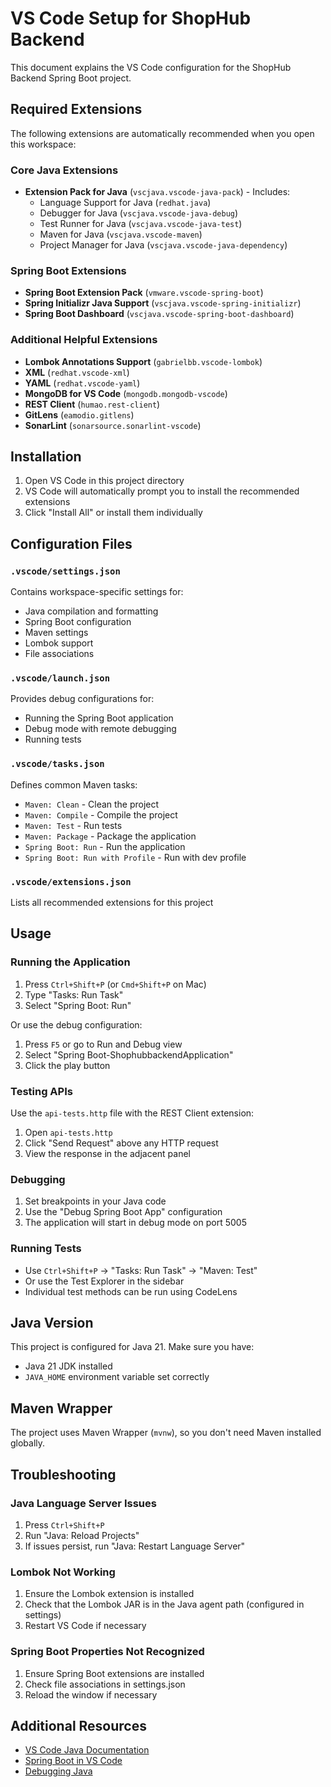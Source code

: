 # VS Code Setup for ShopHub Backend

This document explains the VS Code configuration for the ShopHub Backend Spring Boot project.

## Required Extensions

The following extensions are automatically recommended when you open this workspace:

### Core Java Extensions
- **Extension Pack for Java** (`vscjava.vscode-java-pack`) - Includes:
  - Language Support for Java (`redhat.java`)
  - Debugger for Java (`vscjava.vscode-java-debug`)
  - Test Runner for Java (`vscjava.vscode-java-test`)
  - Maven for Java (`vscjava.vscode-maven`)
  - Project Manager for Java (`vscjava.vscode-java-dependency`)

### Spring Boot Extensions
- **Spring Boot Extension Pack** (`vmware.vscode-spring-boot`)
- **Spring Initializr Java Support** (`vscjava.vscode-spring-initializr`)
- **Spring Boot Dashboard** (`vscjava.vscode-spring-boot-dashboard`)

### Additional Helpful Extensions
- **Lombok Annotations Support** (`gabrielbb.vscode-lombok`)
- **XML** (`redhat.vscode-xml`)
- **YAML** (`redhat.vscode-yaml`)
- **MongoDB for VS Code** (`mongodb.mongodb-vscode`)
- **REST Client** (`humao.rest-client`)
- **GitLens** (`eamodio.gitlens`)
- **SonarLint** (`sonarsource.sonarlint-vscode`)

## Installation

1. Open VS Code in this project directory
2. VS Code will automatically prompt you to install the recommended extensions
3. Click "Install All" or install them individually

## Configuration Files

### `.vscode/settings.json`
Contains workspace-specific settings for:
- Java compilation and formatting
- Spring Boot configuration
- Maven settings
- Lombok support
- File associations

### `.vscode/launch.json`
Provides debug configurations for:
- Running the Spring Boot application
- Debug mode with remote debugging
- Running tests

### `.vscode/tasks.json`
Defines common Maven tasks:
- `Maven: Clean` - Clean the project
- `Maven: Compile` - Compile the project
- `Maven: Test` - Run tests
- `Maven: Package` - Package the application
- `Spring Boot: Run` - Run the application
- `Spring Boot: Run with Profile` - Run with dev profile

### `.vscode/extensions.json`
Lists all recommended extensions for this project

## Usage

### Running the Application
1. Press `Ctrl+Shift+P` (or `Cmd+Shift+P` on Mac)
2. Type "Tasks: Run Task"
3. Select "Spring Boot: Run"

Or use the debug configuration:
1. Press `F5` or go to Run and Debug view
2. Select "Spring Boot-ShophubbackendApplication"
3. Click the play button

### Testing APIs
Use the `api-tests.http` file with the REST Client extension:
1. Open `api-tests.http`
2. Click "Send Request" above any HTTP request
3. View the response in the adjacent panel

### Debugging
1. Set breakpoints in your Java code
2. Use the "Debug Spring Boot App" configuration
3. The application will start in debug mode on port 5005

### Running Tests
- Use `Ctrl+Shift+P` → "Tasks: Run Task" → "Maven: Test"
- Or use the Test Explorer in the sidebar
- Individual test methods can be run using CodeLens

## Java Version
This project is configured for Java 21. Make sure you have:
- Java 21 JDK installed
- `JAVA_HOME` environment variable set correctly

## Maven Wrapper
The project uses Maven Wrapper (`mvnw`), so you don't need Maven installed globally.

## Troubleshooting

### Java Language Server Issues
1. Press `Ctrl+Shift+P`
2. Run "Java: Reload Projects"
3. If issues persist, run "Java: Restart Language Server"

### Lombok Not Working
1. Ensure the Lombok extension is installed
2. Check that the Lombok JAR is in the Java agent path (configured in settings)
3. Restart VS Code if necessary

### Spring Boot Properties Not Recognized
1. Ensure Spring Boot extensions are installed
2. Check file associations in settings.json
3. Reload the window if necessary

## Additional Resources
- [VS Code Java Documentation](https://code.visualstudio.com/docs/languages/java)
- [Spring Boot in VS Code](https://code.visualstudio.com/docs/java/java-spring-boot)
- [Debugging Java](https://code.visualstudio.com/docs/java/java-debugging)
